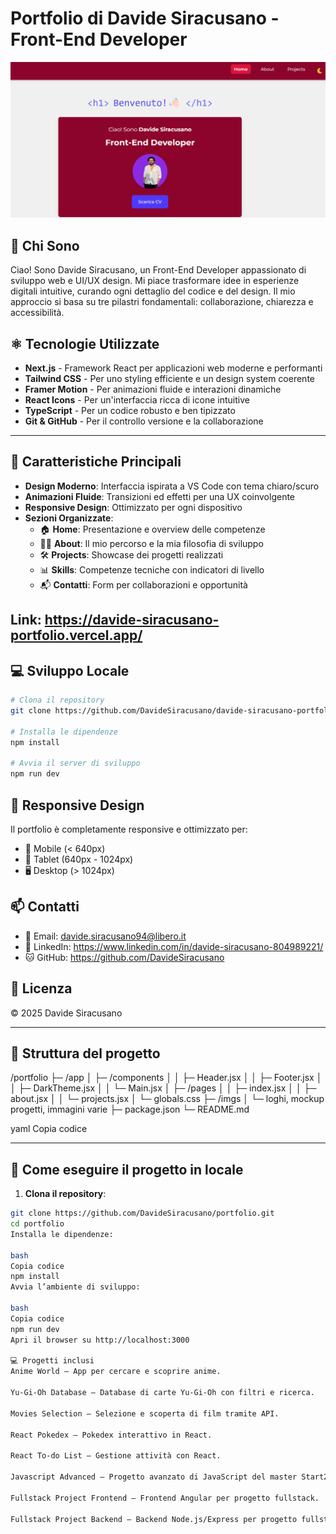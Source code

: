 # Portfolio di Davide Siracusano - Front-End Developer

![alt text](image.png)

## 🎯 Chi Sono

Ciao! Sono Davide Siracusano, un Front-End Developer appassionato di sviluppo web e UI/UX design. Mi piace trasformare idee in esperienze digitali intuitive, curando ogni dettaglio del codice e del design. Il mio approccio si basa su tre pilastri fondamentali: collaborazione, chiarezza e accessibilità.

## ⚛️ Tecnologie Utilizzate

- **Next.js** - Framework React per applicazioni web moderne e performanti
- **Tailwind CSS** - Per uno styling efficiente e un design system coerente
- **Framer Motion** - Per animazioni fluide e interazioni dinamiche
- **React Icons** - Per un'interfaccia ricca di icone intuitive
- **TypeScript** - Per un codice robusto e ben tipizzato
- **Git & GitHub** - Per il controllo versione e la collaborazione

---

## 🎨 Caratteristiche Principali

- **Design Moderno**: Interfaccia ispirata a VS Code con tema chiaro/scuro
- **Animazioni Fluide**: Transizioni ed effetti per una UX coinvolgente
- **Responsive Design**: Ottimizzato per ogni dispositivo
- **Sezioni Organizzate**:
  - 🏠 **Home**: Presentazione e overview delle competenze
  - 👨‍💻 **About**: Il mio percorso e la mia filosofia di sviluppo
  - 🛠️ **Projects**: Showcase dei progetti realizzati
  - 📊 **Skills**: Competenze tecniche con indicatori di livello
  - 📬 **Contatti**: Form per collaborazioni e opportunità
 
## Link: https://davide-siracusano-portfolio.vercel.app/

## 💻 Sviluppo Locale

```bash
# Clona il repository
git clone https://github.com/DavideSiracusano/davide-siracusano-portfolio.git

# Installa le dipendenze
npm install

# Avvia il server di sviluppo
npm run dev
```

## 📱 Responsive Design

Il portfolio è completamente responsive e ottimizzato per:

- 📱 Mobile (< 640px)
- 📱 Tablet (640px - 1024px)
- 🖥️ Desktop (> 1024px)

## 📫 Contatti

- 📧 Email: davide.siracusano94@libero.it
- 💼 LinkedIn: https://www.linkedin.com/in/davide-siracusano-804989221/
- 🐱 GitHub: https://github.com/DavideSiracusano

## 📄 Licenza

© 2025 Davide Siracusano

---

## 📂 Struttura del progetto

/portfolio
├─ /app
│ ├─ /components
│ │ ├─ Header.jsx
│ │ ├─ Footer.jsx
│ │ ├─ DarkTheme.jsx
│ │ └─ Main.jsx
│ ├─ /pages
│ │ ├─ index.jsx
│ │ ├─ about.jsx
│ │ └─ projects.jsx
│ └─ globals.css
├─ /imgs
│ └─ loghi, mockup progetti, immagini varie
├─ package.json
└─ README.md

yaml
Copia codice

---

## 📌 Come eseguire il progetto in locale

1. **Clona il repository**:

```bash
git clone https://github.com/DavideSiracusano/portfolio.git
cd portfolio
Installa le dipendenze:

bash
Copia codice
npm install
Avvia l’ambiente di sviluppo:

bash
Copia codice
npm run dev
Apri il browser su http://localhost:3000

💻 Progetti inclusi
Anime World – App per cercare e scoprire anime.

Yu-Gi-Oh Database – Database di carte Yu-Gi-Oh con filtri e ricerca.

Movies Selection – Selezione e scoperta di film tramite API.

React Pokedex – Pokedex interattivo in React.

React To-do List – Gestione attività con React.

Javascript Advanced – Progetto avanzato di JavaScript del master Start2Impact.

Fullstack Project Frontend – Frontend Angular per progetto fullstack.

Fullstack Project Backend – Backend Node.js/Express per progetto fullstack.
```
